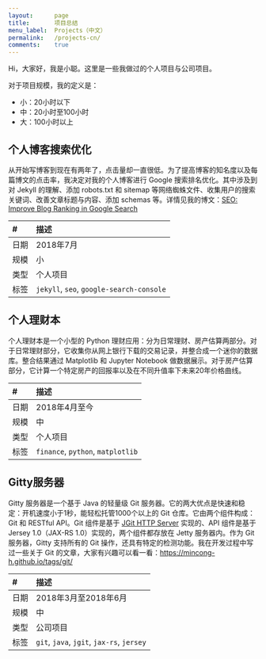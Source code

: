 ```yaml
---
layout:      page
title:       项目总结
menu_label:  Projects（中文）
permalink:   /projects-cn/
comments:    true
---
```


Hi，大家好，我是小聪。这里是一些我做过的个人项目与公司项目。

对于项目规模，我的定义是：
- 小：20小时以下
- 中：20小时至100小时
- 大：100小时以上

## 个人博客搜索优化

从开始写博客到现在有两年了，点击量却一直很低。为了提高博客的知名度以及每篇博文的点击率，我决定对我的个人博客进行 Google 搜索排名优化。其中涉及到对 Jekyll 的理解、添加 robots.txt 和 sitemap 等网络蜘蛛文件、收集用户的搜索关键词、改善文章标题与内容、添加 schemas 等。详情见我的博文：[SEO:
Improve Blog Ranking in Google
Search](https://mincong-h.github.io/2018/07/21/improve-the-search-presence/)

&#35;  | 描述
:----- | :----------
日期   | 2018年7月
规模   | 小
类型   | 个人项目
标签   | `jekyll`, `seo`, `google-search-console`

## 个人理财本

个人理财本是一个小型的 Python 理财应用：分为日常理财、房产估算两部分。对于日常理财部分，它收集你从网上银行下载的交易记录，并整合成一个迷你的数据库。整合结果通过 Matplotlib 和 Jupyter
Notebook 做数据展示。对于房产估算部分，它计算一个特定房产的回报率以及在不同升值率下未来20年价格曲线。

&#35;  | 描述
:----- | :----------
日期   | 2018年4月至今
规模   | 中
类型   | 个人项目
标签   | `finance`, `python`, `matplotlib`

## Gitty服务器

Gitty 服务器是一个基于 Java 的轻量级 Git 服务器。它的两大优点是快速和稳定：开机速度小于1秒，能轻松托管1000个以上的 Git 仓库。它由两个组件构成：Git 和 RESTful
API。Git 组件是基于 [JGit HTTP Server](https://github.com/eclipse/jgit/tree/master/org.eclipse.jgit.http.server) 实现的、API 组件是基于 Jersey 1.0（JAX-RS
1.0）实现的，两个组件都存放在 Jetty 服务器内。作为 Git 服务器，Gitty 支持所有的
Git 操作，还具有特定的检测功能。我在开发过程中写过一些关于 Git
的文章，大家有兴趣可以看一看：<https://mincong-h.github.io/tags/git/>

&#35;  | 描述
:----- | :----------
日期   | 2018年3月至2018年6月
规模   | 中
类型   | 公司项目
标签   | `git`, `java`, `jgit`, `jax-rs`, `jersey`
